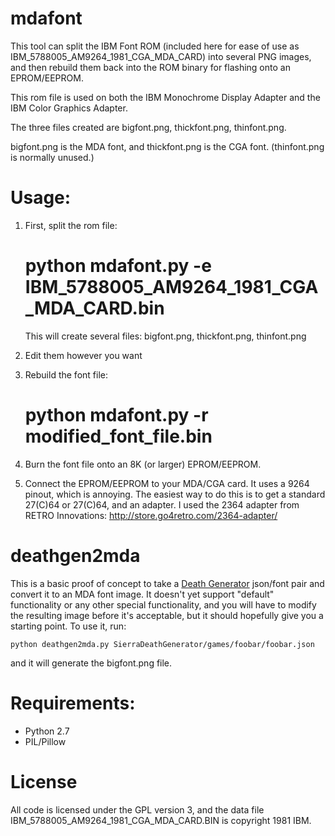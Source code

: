 # mdafont
 This tool can split the IBM Font ROM (included here for ease of use as IBM_5788005_AM9264_1981_CGA_MDA_CARD)
 into several PNG images, and then rebuild them back into the ROM binary for flashing onto an EPROM/EEPROM.

 This rom file is used on both the IBM Monochrome Display Adapter and the IBM Color Graphics Adapter.


 The three files created are bigfont.png, thickfont.png, thinfont.png.

 bigfont.png is the MDA font, and thickfont.png is the CGA font. (thinfont.png is normally unused.)

 
# Usage:

1. First, split the rom file:

   # python mdafont.py -e IBM_5788005_AM9264_1981_CGA_MDA_CARD.bin

   This will create several files: bigfont.png, thickfont.png, thinfont.png 

2. Edit them however you want

3. Rebuild the font file:

   # python mdafont.py -r modified_font_file.bin

4. Burn the font file onto an 8K (or larger) EPROM/EEPROM.

5. Connect the EPROM/EEPROM to your MDA/CGA card. It uses a 9264 pinout, which is annoying. The easiest way to do this is to get a standard 27(C)64 or 27(C)64, and an adapter. I used the 2364 adapter from RETRO Innovations: http://store.go4retro.com/2364-adapter/

# deathgen2mda

This is a basic proof of concept to take a [Death Generator](https://github.com/foone/SierraDeathGenerator) json/font pair and convert it to an MDA font image. It doesn't yet support "default" functionality or any other special functionality, and you will have to modify the resulting image before it's acceptable, but it should hopefully give you a starting point. To use it, run:

    python deathgen2mda.py SierraDeathGenerator/games/foobar/foobar.json

and it will generate the bigfont.png file.

# Requirements:

* Python 2.7
* PIL/Pillow

# License

All code is licensed under the GPL version 3, and the data file IBM_5788005_AM9264_1981_CGA_MDA_CARD.BIN is copyright 1981 IBM. 